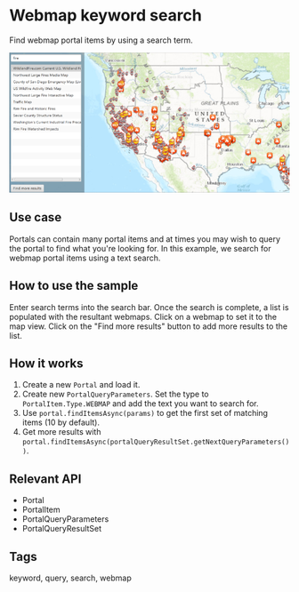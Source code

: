 # Webmap keyword search

Find webmap portal items by using a search term.

![Image of search for webmap](WebmapKeywordSearch.png)

## Use case

Portals can contain many portal items and at times you may wish to query the portal to find what you're looking for. In this example, we search for webmap portal items using a text search.

## How to use the sample

Enter search terms into the search bar. Once the search is complete, a list is populated with the resultant webmaps. Click on a webmap to set it to the map view. Click on the "Find more results" button to add more results to the list.

## How it works

1. Create a new `Portal` and load it.
2. Create new `PortalQueryParameters`. Set the type to `PortalItem.Type.WEBMAP` and add the text you want to search for.
3. Use `portal.findItemsAsync(params)` to get the first set of matching items (10 by default).
4. Get more results with `portal.findItemsAsync(portalQueryResultSet.getNextQueryParameters())`.

## Relevant API

* Portal
* PortalItem
* PortalQueryParameters
* PortalQueryResultSet

## Tags

keyword, query, search, webmap
